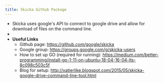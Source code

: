 ```yaml
---
title: Skicka Github Package
---
```


- Skicka uses google's API to connect to google drive and allow for download of files on the command line.
-
- **Useful Links**
	- Github page: https://github.com/google/skicka
	- Google group: https://groups.google.com/g/skicka-users
	- How to set up GO (required for running): https://medium.com/better-programming/install-go-1-11-on-ubuntu-18-04-16-04-lts-8c098c503c5f
	- Blog for setup: http://xatierlike.blogspot.com/2015/05/skicka-google-drive-command-line-tool.html
